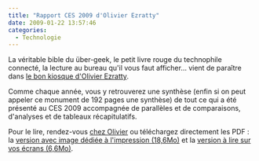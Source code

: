 ```yaml
---
title: "Rapport CES 2009 d'Olivier Ezratty"
date: 2009-01-22 13:57:46
categories:
  - Technologie
---
```


La véritable bible du über-geek, le petit livre rouge du technophile connecté, la lecture au bureau qu'il vous faut afficher… vient de paraître dans [le bon kiosque d'Olivier Ezratty](http://www.oezratty.net/wordpress/2009/rapport-ces-2009/).

Comme chaque année, vous y retrouverez une synthèse (enfin si on peut appeler ce monument de 192 pages une synthèse) de tout ce qui a été présenté au CES 2009 accompagnée de parallèles et de comparaisons, d'analyses et de tableaux récapitulatifs.

Pour le lire, rendez-vous [chez Olivier](http://www.oezratty.net/wordpress/2009/rapport-ces-2009/) ou téléchargez directement les PDF&nbsp;: la [version avec image dédiée à l'impression (18,6Mo)](http://www.oezratty.net/wordpress/wp-content/themes/Ezratty2/forcedownload.php?file=/Files/Publications/Olivier%20Ezratty%20CR%20du%20CES%20Jan2009%20(print).pdf) et la [version à lire sur vos écrans (6,6Mo)](http://www.oezratty.net/wordpress/wp-content/themes/Ezratty2/forcedownload.php?file=/Files/Publications/Olivier%20Ezratty%20CR%20du%20CES%20Jan2009%20(web).pdf).
